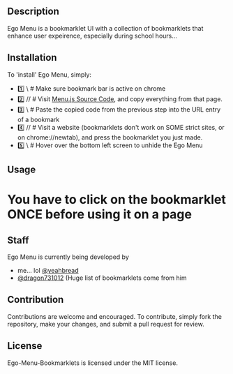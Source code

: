 ## Description
Ego Menu is a bookmarklet UI with a collection of bookmarklets that enhance user expeirence, especially during school hours...

## Installation
To 'install' Ego Menu, simply:
- 1️⃣ \\ # Make sure bookmark bar is active on chrome
- 2️⃣ // # Visit [Menu.js Source Code](https://raw.githubusercontent.com/yeahbread/Ego-Menu-Bookmarklets/main/Menu.js), and copy everything from that page.
- 3️⃣ \\ # Paste the copied code from the previous step into the URL entry of a bookmark
- 4️⃣ // # Visit a website (bookmarklets don't work on SOME strict sites, or on chrome://newtab), and press the bookmarklet you just made.
- 5️⃣ \\ # Hover over the bottom left screen to unhide the Ego Menu

## Usage
# You have to click on the bookmarklet ONCE before using it on a page
## Staff
Ego Menu is currently being developed by
- me... lol [@yeahbread](https://github.com/yeahbread)
- [@dragon731012](https://github.com/dragon731012) (Huge list of bookmarklets come from him

## Contribution
Contributions are welcome and encouraged. To contribute, simply fork the repository, make your changes, and submit a pull request for review.

## License 
Ego-Menu-Bookmarklets is licensed under the MIT license.
